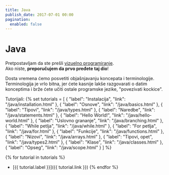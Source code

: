 ```yaml
---
title: Java
publish_date: 2017-07-01 00:00
pagination:
  enabled: false
---
```


# Java

Pretpostavljam da ste prešli [vizuelno programiranje](/flowrun).   
Ako niste, **preporučujem da prvo pređete taj dio**!

Dosta vremena ćemo posvetiti objašnjavanju koncepata i terminologije.  
Terminologija je vrlo bitna, jer ćete kasnije lakše razgovarati o datim konceptima
i brže ćete učiti ostale programske jezike, "povezivati kockice".

Tutorijali:
{%
set tutorials = [
    { "label": "Instalacija", "link": "/java/installation.html" },
    { "label": "Osnove", "link": "/java/basics.html" },
    { "label": "Tipovi", "link": "/java/types.html" },
    { "label": "Naredbe", "link": "/java/statements.html" },
    { "label": "Hello World!", "link": "/java/hello-world.html" },
    { "label": "Uslovno grananje", "link": "/java/branching.html" },
    { "label": "While petlja", "link": "/java/while.html" },
    { "label": "For petlja", "link": "/java/for.html" },
    { "label": "Funkcije", "link": "/java/functions.html" },
    { "label": "Nizovi", "link": "/java/arrays.html" },
    { "label": "Tipovi, opet", "link": "/java/types2.html" },
    { "label": "Klase", "link": "/java/classes.html" },
    { "label": "Opseg", "link": "/java/scope.html" }
]
%}

{% for tutorial in tutorials %}
- [{{ tutorial.label }}]({{ tutorial.link }})
{% endfor %}
